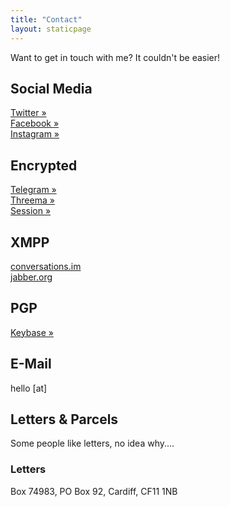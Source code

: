 ```yaml
---
title: "Contact"
layout: staticpage
---
```


Want to get in touch with me? It couldn't be easier!

## Social Media
[Twitter &raquo;](https://twitter.com/matthewgall)  
[Facebook &raquo;](https://facebook.com/thematthewgall)  
[Instagram &raquo;](https://instagram.com/thematthewgall)  

## Encrypted
[Telegram &raquo;](https://t.me/matthewgall)  
[Threema &raquo;](https://threema.id/KTRDPX9W)  
[Session &raquo;](session:059ff39ce60c5686f71e6f84fa9949c46978c202b61c9a2f5d1c2245a86bd58b2b)  

## XMPP
[conversations.im](xmpp:matthewgall@conversations.im?roster;name=Matthew%20Gall)  
[jabber.org](xmpp:matthewgall@jabber.org?roster;name=Matthew%20Gall)  

## PGP
[Keybase &raquo;](https://keybase.io/matthewgall)

## E-Mail
hello [at]

## Letters & Parcels
Some people like letters, no idea why....

### Letters
Box 74983,
PO Box 92,
Cardiff,
CF11 1NB